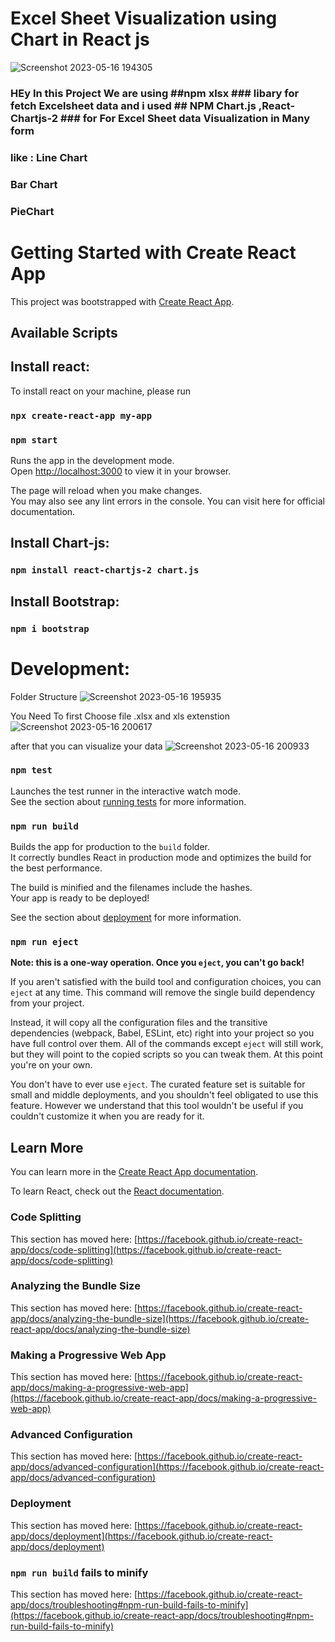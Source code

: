 # Excel Sheet Visualization using Chart in React js
![Screenshot 2023-05-16 194305](https://github.com/Rajesh-Appsdeployer/ExcslSheetDataChart/assets/115983652/50181ac4-8c3a-47a4-980b-5c8571008d72)


### HEy In this Project We are using ##npm xlsx  ### libary for fetch Excelsheet data and i used ## NPM Chart.js ,React-Chartjs-2 ### for For Excel Sheet data Visualization in Many form 
### like : Line Chart 
### Bar Chart
### PieChart


# Getting Started with Create React App

This project was bootstrapped with [Create React App](https://github.com/facebook/create-react-app).

## Available Scripts

## Install react:
To install react on your machine, please run
### `npx create-react-app my-app`

### `npm start`

Runs the app in the development mode.\
Open [http://localhost:3000](http://localhost:3000) to view it in your browser.

The page will reload when you make changes.\
You may also see any lint errors in the console.
You can visit here for official documentation.

## Install Chart-js:

### `npm install react-chartjs-2 chart.js`
 

## Install Bootstrap:

### `npm i bootstrap`

# Development:
Folder Structure
![Screenshot 2023-05-16 195935](https://github.com/Rajesh-Appsdeployer/ExcslSheetDataChart/assets/115983652/27ce88b4-4154-447a-a4df-7537df0daf3c)

 

You Need To first Choose file .xlsx and xls extenstion
 ![Screenshot 2023-05-16 200617](https://github.com/Rajesh-Appsdeployer/ExcslSheetDataChart/assets/115983652/24075b6c-dd28-4942-9498-db32a0dea9ea)
 
 after that you can visualize your data
 ![Screenshot 2023-05-16 200933](https://github.com/Rajesh-Appsdeployer/ExcslSheetDataChart/assets/115983652/3e03c69c-e0d7-46d5-a35c-d87ab453cdd1)

### `npm test`

Launches the test runner in the interactive watch mode.\
See the section about [running tests](https://facebook.github.io/create-react-app/docs/running-tests) for more information.

### `npm run build`

Builds the app for production to the `build` folder.\
It correctly bundles React in production mode and optimizes the build for the best performance.

The build is minified and the filenames include the hashes.\
Your app is ready to be deployed!

See the section about [deployment](https://facebook.github.io/create-react-app/docs/deployment) for more information.

### `npm run eject`

**Note: this is a one-way operation. Once you `eject`, you can't go back!**

If you aren't satisfied with the build tool and configuration choices, you can `eject` at any time. This command will remove the single build dependency from your project.

Instead, it will copy all the configuration files and the transitive dependencies (webpack, Babel, ESLint, etc) right into your project so you have full control over them. All of the commands except `eject` will still work, but they will point to the copied scripts so you can tweak them. At this point you're on your own.

You don't have to ever use `eject`. The curated feature set is suitable for small and middle deployments, and you shouldn't feel obligated to use this feature. However we understand that this tool wouldn't be useful if you couldn't customize it when you are ready for it.

## Learn More

You can learn more in the [Create React App documentation](https://facebook.github.io/create-react-app/docs/getting-started).

To learn React, check out the [React documentation](https://reactjs.org/).

### Code Splitting

This section has moved here: [https://facebook.github.io/create-react-app/docs/code-splitting](https://facebook.github.io/create-react-app/docs/code-splitting)

### Analyzing the Bundle Size

This section has moved here: [https://facebook.github.io/create-react-app/docs/analyzing-the-bundle-size](https://facebook.github.io/create-react-app/docs/analyzing-the-bundle-size)

### Making a Progressive Web App

This section has moved here: [https://facebook.github.io/create-react-app/docs/making-a-progressive-web-app](https://facebook.github.io/create-react-app/docs/making-a-progressive-web-app)

### Advanced Configuration

This section has moved here: [https://facebook.github.io/create-react-app/docs/advanced-configuration](https://facebook.github.io/create-react-app/docs/advanced-configuration)

### Deployment

This section has moved here: [https://facebook.github.io/create-react-app/docs/deployment](https://facebook.github.io/create-react-app/docs/deployment)

### `npm run build` fails to minify

This section has moved here: [https://facebook.github.io/create-react-app/docs/troubleshooting#npm-run-build-fails-to-minify](https://facebook.github.io/create-react-app/docs/troubleshooting#npm-run-build-fails-to-minify)

